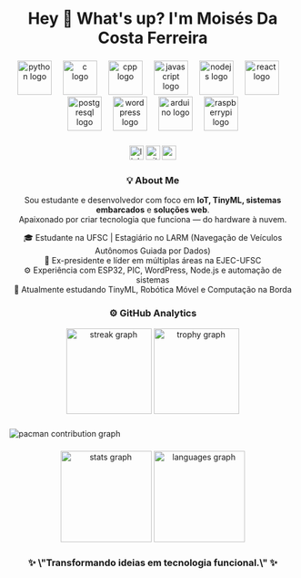 <h1 align="center">Hey 👋 What's up? I'm Moisés Da Costa Ferreira</h1>

###

<div align="center">
  <img src="https://skillicons.dev/icons?i=py" height="60" alt="python logo"  />
  <img width="12" />
  <img src="https://skillicons.dev/icons?i=c" height="60" alt="c logo"  />
  <img width="12" />
  <img src="https://skillicons.dev/icons?i=cpp" height="60" alt="cpp logo"  />
  <img width="12" />
  <img src="https://skillicons.dev/icons?i=js" height="60" alt="javascript logo"  />
  <img width="12" />
  <img src="https://skillicons.dev/icons?i=nodejs" height="60" alt="nodejs logo"  />
  <img width="12" />
  <img src="https://skillicons.dev/icons?i=react" height="60" alt="react logo"  />
  <img width="12" />
  <img src="https://skillicons.dev/icons?i=postgres" height="60" alt="postgresql logo"  />
  <img width="12" />
  <img src="https://skillicons.dev/icons?i=wordpress" height="60" alt="wordpress logo"  />
  <img width="12" />
  <img src="https://skillicons.dev/icons?i=arduino" height="60" alt="arduino logo"  />
  <img width="12" />
  <img src="https://skillicons.dev/icons?i=raspberrypi" height="60" alt="raspberrypi logo"  />
</div>

###

<div align="center">
  <img src="https://img.shields.io/static/v1?message=LinkedIn&logo=linkedin&label=&color=0077B5&logoColor=white&labelColor=&style=for-the-badge" height="25" alt="linkedin logo"  />
  <img src="https://img.shields.io/static/v1?message=GitHub&logo=github&label=&color=181717&logoColor=white&labelColor=&style=for-the-badge" height="25" alt="github logo"  />
  <img src="https://img.shields.io/static/v1?message=Email&logo=gmail&label=&color=D14836&logoColor=white&labelColor=&style=for-the-badge" height="25" alt="gmail logo"  />
</div>

###

<h3 align="center">💡 About Me</h3>

<p align="center">
Sou estudante e desenvolvedor com foco em <strong>IoT, TinyML, sistemas embarcados</strong> e <strong>soluções web</strong>. <br>
Apaixonado por criar tecnologia que funciona — do hardware à nuvem.
</p>

<p align="center">
🎓 Estudante na UFSC | Estagiário no LARM (Navegação de Veículos Autônomos Guiada por Dados) <br>
💼 Ex-presidente e líder em múltiplas áreas na EJEC-UFSC <br>
⚙️ Experiência com ESP32, PIC, WordPress, Node.js e automação de sistemas <br>
🌱 Atualmente estudando TinyML, Robótica Móvel e Computação na Borda
</p>

###

<h3 align="center">⚙️ GitHub Analytics</h3>

<div align="center">
  <img src="https://streak-stats.demolab.com?user=Moises1130&locale=en&mode=daily&theme=dracula&hide_border=false&border_radius=5&order=3" height="150" alt="streak graph"  />
  <img src="https://github-profile-trophy.vercel.app?username=Moises1130&theme=dracula&column=-1&row=1&margin-w=8&margin-h=8&no-bg=false&no-frame=false&order=4" height="150" alt="trophy graph"  />
</div>

###

<picture>
  <source media="(prefers-color-scheme: dark)" srcset="https://raw.githubusercontent.com/Moises1130/Moises1130/output/pacman-contribution-graph-dark.svg">
  <source media="(prefers-color-scheme: light)" srcset="https://raw.githubusercontent.com/Moises1130/Moises1130/output/pacman-contribution-graph.svg">
  <img alt="pacman contribution graph" src="https://raw.githubusercontent.com/Moises1130/Moises1130/output/pacman-contribution-graph.svg">
</picture>

###

<div align="center">
  <img src="https://github-readme-stats.vercel.app/api?username=Moises1130&show_icons=true&theme=dracula&hide_border=false&count_private=true" height="160" alt="stats graph"  />
  <img src="https://github-readme-stats.vercel.app/api/top-langs/?username=Moises1130&layout=compact&theme=dracula&hide_border=false" height="160" alt="languages graph"  />
</div>

###

<h3 align="center">✨ \"Transformando ideias em tecnologia funcional.\" ✨</h3>

